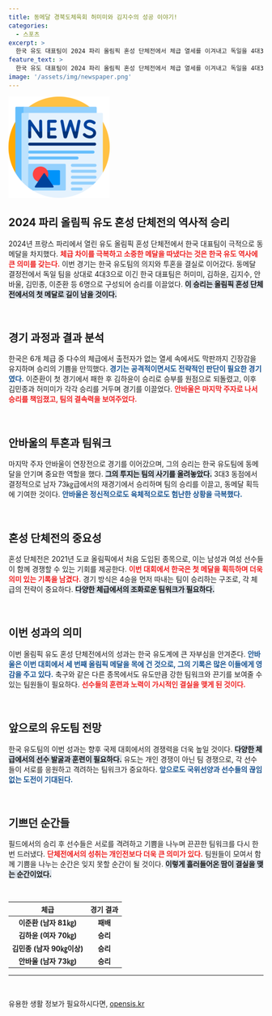 ```yaml
---
title: 동메달 경북도체육회 허미미와 김지수의 성공 이야기!
categories:
  - 스포츠
excerpt: >
  한국 유도 대표팀이 2024 파리 올림픽 혼성 단체전에서 체급 열세를 이겨내고 독일을 4대3으로 제치며 동메달을 따냈다. 안바울의 마지막 경기에서의 투혼이 빛났고, 한국의 유도 역사에 새로운 이정표를 세웠다!
feature_text: >
  한국 유도 대표팀이 2024 파리 올림픽 혼성 단체전에서 체급 열세를 이겨내고 독일을 4대3으로 제치며 동메달을 따냈다. 안바울의 마지막 경기에서의 투혼이 빛났고, 한국의 유도 역사에 새로운 이정표를 세웠다!
image: '/assets/img/newspaper.png'
---
```


<p><img src="/assets/img/newspaper.png" alt="kimp 속보" /></p>

<h2 data-ke-size="size26">2024 파리 올림픽 유도 혼성 단체전의 역사적 승리</h2>

<p data-ke-size="size16">2024년 프랑스 파리에서 열린 유도 올림픽 혼성 단체전에서 한국 대표팀이 극적으로 동메달을 차지했다. <b><span style="color: #ee2323;">체급 차이를 극복하고 소중한 메달을 따냈다는 것은 한국 유도 역사에 큰 의미를 갖는다.</span></b> 이번 경기는 한국 유도팀의 의지와 투혼을 결실로 이어갔다. 동메달 결정전에서 독일 팀을 상대로 4대3으로 이긴 한국 대표팀은 허미미, 김하윤, 김지수, 안바울, 김민종, 이준환 등 6명으로 구성되어 승리를 이끌었다. <b><span style="background-color: #21538527;">이 승리는 올림픽 혼성 단체전에서의 첫 메달로 길이 남을 것이다.</span></b></p>

<p data-ke-size="size16">&nbsp;</p>

<h2 data-ke-size="size26">경기 과정과 결과 분석</h2>

<p data-ke-size="size16">한국은 6개 체급 중 다수의 체급에서 출전자가 없는 열세 속에서도 막판까지 긴장감을 유지하며 승리의 기쁨을 만끽했다. <b><span style="color: #1a5490;">경기는 공격적이면서도 전략적인 판단이 필요한 경기였다.</span></b> 이준환이 첫 경기에서 패한 후 김하윤이 승리로 승부를 원점으로 되돌렸고, 이후 김민종과 허미미가 각각 승리를 거두며 경기를 이끌었다. <b><span style="color: #ee2323;">안바울은 마지막 주자로 나서 승리를 책임졌고, 팀의 결속력을 보여주었다.</span></b> </p>

<p data-ke-size="size16">&nbsp;</p>

<h2 data-ke-size="size26">안바울의 투혼과 팀워크</h2>

<p data-ke-size="size16">마지막 주자 안바울이 연장전으로 경기를 이어갔으며, 그의 승리는 한국 유도팀에 동메달을 안기며 중요한 역할을 했다. <b><span style="background-color: #21538527;">그의 투지는 팀의 사기를 올려놓았다.</span></b> 3대3 동점에서 결정적으로 남자 73㎏급에서의 재경기에서 승리하며 팀의 승리를 이끌고, 동메달 획득에 기여한 것이다. <b><span style="color: #1a5490;">안바울은 정신적으로도 육체적으로도 험난한 상황을 극복했다.</span></b></p>

<p data-ke-size="size16">&nbsp;</p>

<h2 data-ke-size="size26">혼성 단체전의 중요성</h2>

<p data-ke-size="size16">혼성 단체전은 2021년 도쿄 올림픽에서 처음 도입된 종목으로, 이는 남성과 여성 선수들이 함께 경쟁할 수 있는 기회를 제공한다. <b><span style="color: #ee2323;">이번 대회에서 한국은 첫 메달을 획득하며 더욱 의미 있는 기록을 남겼다.</span></b> 경기 방식은 4승을 먼저 따내는 팀이 승리하는 구조로, 각 체급의 전략이 중요하다. <b><span style="background-color: #21538527;">다양한 체급에서의 조화로운 팀워크가 필요하다.</span></b></p>

<p data-ke-size="size16">&nbsp;</p>

<h2 data-ke-size="size26">이번 성과의 의미</h2>

<p data-ke-size="size16">이번 올림픽 유도 혼성 단체전에서의 성과는 한국 유도계에 큰 자부심을 안겨준다. <b><span style="color: #1a5490;">안바울은 이번 대회에서 세 번째 올림픽 메달을 목에 건 것으로, 그의 기록은 많은 이들에게 영감을 주고 있다.</span></b> 축구와 같은 다른 종목에서도 유도만큼 강한 팀워크와 끈기를 보여줄 수 있는 팀원들이 필요하다. <b><span style="color: #ee2323;">선수들의 훈련과 노력이 가시적인 결실을 맺게 된 것이다.</span></b></p>

<p data-ke-size="size16">&nbsp;</p>

<h2 data-ke-size="size26">앞으로의 유도팀 전망</h2>

<p data-ke-size="size16">한국 유도팀의 이번 성과는 향후 국제 대회에서의 경쟁력을 더욱 높일 것이다. <b><span style="background-color: #21538527;">다양한 체급에서의 선수 발굴과 훈련이 필요하다.</span></b> 유도는 개인 경쟁이 아닌 팀 경쟁으로, 각 선수들이 서로를 응원하고 격려하는 팀워크가 중요하다. <b><span style="color: #1a5490;">앞으로도 국위선양과 선수들의 끊임없는 도전이 기대된다.</span></b></p>

<p data-ke-size="size16">&nbsp;</p>

<h2 data-ke-size="size26">기쁘던 순간들</h2>

<p data-ke-size="size16">필드에서의 승리 후 선수들은 서로를 격려하고 기쁨을 나누며 끈끈한 팀워크를 다시 한 번 드러냈다. <b><span style="color: #ee2323;">단체전에서의 성취는 개인전보다 더욱 큰 의미가 있다.</span></b> 팀원들이 모여서 함께 기쁨을 나누는 순간은 잊지 못할 순간이 될 것이다. <b><span style="background-color: #21538527;">이렇게 흘러들어온 땀이 결실을 맺는 순간이었다.</span></b></p>

<p data-ke-size="size16">&nbsp;</p>

<table>
  <thead>
    <tr>
      <th style="text-align: center;">체급</th>
      <th style="text-align: center;">경기 결과</th>
    </tr>
  </thead>
  <tbody>
    <tr>
      <td style="text-align: center; height: 17px;"><b>이준환 (남자 81㎏)</b></td>
      <td style="text-align: center; height: 17px;"><b>패배</b></td>
    </tr>
    <tr>
      <td style="text-align: center; height: 17px;"><b>김하윤 (여자 70㎏)</b></td>
      <td style="text-align: center; height: 17px;"><b>승리</b></td>
    </tr>
    <tr>
      <td style="text-align: center; height: 17px;"><b>김민종 (남자 90㎏이상)</b></td>
      <td style="text-align: center; height: 17px;"><b>승리</b></td>
    </tr>
    <tr>
      <td style="text-align: center; height: 17px;"><b>안바울 (남자 73㎏)</b></td>
      <td style="text-align: center; height: 17px;"><b>승리</b></td>
    </tr>
  </tbody>
</table>

<hr>

<p data-ke-size="size16">&nbsp;</p>
유용한 생활 정보가 필요하시다면, <a href="https://opensis.kr" rel="dofollow">opensis.kr</a>


